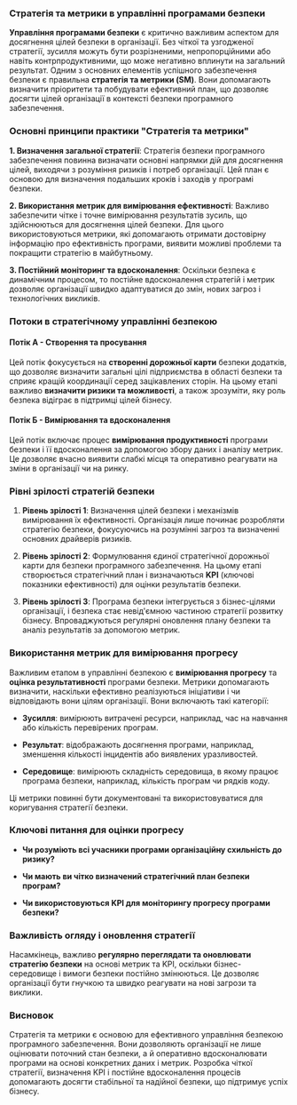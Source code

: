### Стратегія та метрики в управлінні програмами безпеки

**Управління програмами безпеки** є критично важливим аспектом для досягнення цілей безпеки в організації. Без чіткої та узгодженої стратегії, зусилля можуть бути розрізненими, непропорційними або навіть контрпродуктивними, що може негативно вплинути на загальний результат. Одним з основних елементів успішного забезпечення безпеки є правильна **стратегія та метрики (SM)**. Вони допомагають визначити пріоритети та побудувати ефективний план, що дозволяє досягти цілей організації в контексті безпеки програмного забезпечення.

### Основні принципи практики "Стратегія та метрики"

**1\. Визначення загальної стратегії**: Стратегія безпеки програмного забезпечення повинна визначати основні напрямки дій для досягнення цілей, виходячи з розуміння ризиків і потреб організації. Цей план є основою для визначення подальших кроків і заходів у програмі безпеки.

**2\. Використання метрик для вимірювання ефективності**: Важливо забезпечити чітке і точне вимірювання результатів зусиль, що здійснюються для досягнення цілей безпеки. Для цього використовуються метрики, які допомагають отримати достовірну інформацію про ефективність програми, виявити можливі проблеми та покращити стратегію в майбутньому.

**3\. Постійний моніторинг та вдосконалення**: Оскільки безпека є динамічним процесом, то постійне вдосконалення стратегій і метрик дозволяє організації швидко адаптуватися до змін, нових загроз і технологічних викликів.

### Потоки в стратегічному управлінні безпекою

#### **Потік А - Створення та просування**

Цей потік фокусується на **створенні дорожньої карти** безпеки додатків, що дозволяє визначити загальні цілі підприємства в області безпеки та сприяє кращій координації серед зацікавлених сторін. На цьому етапі важливо **визначити ризики та можливості**, а також зрозуміти, яку роль безпека відіграє в підтримці цілей бізнесу.

#### **Потік Б - Вимірювання та вдосконалення**

Цей потік включає процес **вимірювання продуктивності** програми безпеки і її вдосконалення за допомогою збору даних і аналізу метрик. Це дозволяє вчасно виявити слабкі місця та оперативно реагувати на зміни в організації чи на ринку.

### Рівні зрілості стратегій безпеки

1. **Рівень зрілості 1**: Визначення цілей безпеки і механізмів вимірювання їх ефективності. Організація лише починає розробляти стратегію безпеки, фокусуючись на розумінні загроз та визначенні основних драйверів ризиків.

2. **Рівень зрілості 2**: Формулювання єдиної стратегічної дорожньої карти для безпеки програмного забезпечення. На цьому етапі створюється стратегічний план і визначаються **KPI** (ключові показники ефективності) для оцінки результатів безпеки.

3. **Рівень зрілості 3**: Програма безпеки інтегрується з бізнес-цілями організації, і безпека стає невід'ємною частиною стратегії розвитку бізнесу. Впроваджуються регулярні оновлення плану безпеки та аналіз результатів за допомогою метрик.

### Використання метрик для вимірювання прогресу

Важливим етапом в управлінні безпекою є **вимірювання прогресу** та **оцінка результативності** програми безпеки. Метрики допомагають визначити, наскільки ефективно реалізуються ініціативи і чи відповідають вони цілям організації. Вони включають такі категорії:

* **Зусилля**: вимірюють витрачені ресурси, наприклад, час на навчання або кількість перевірених програм.

* **Результат**: відображають досягнення програми, наприклад, зменшення кількості інцидентів або виявлених уразливостей.

* **Середовище**: вимірюють складність середовища, в якому працює програма безпеки, наприклад, кількість програм чи рядків коду.

Ці метрики повинні бути документовані та використовуватися для коригування стратегії безпеки.

### Ключові питання для оцінки прогресу

* **Чи розуміють всі учасники програми організаційну схильність до ризику?**

* **Чи мають ви чітко визначений стратегічний план безпеки програм?**

* **Чи використовуються KPI для моніторингу прогресу програми безпеки?**

### Важливість огляду і оновлення стратегії

Насамкінець, важливо **регулярно переглядати та оновлювати стратегію безпеки** на основі метрик та KPI, оскільки бізнес-середовище і вимоги безпеки постійно змінюються. Це дозволяє організації бути гнучкою та швидко реагувати на нові загрози та виклики.

### Висновок

Стратегія та метрики є основою для ефективного управління безпекою програмного забезпечення. Вони дозволяють організації не лише оцінювати поточний стан безпеки, а й оперативно вдосконалювати програми на основі конкретних даних і метрик. Розробка чіткої стратегії, визначення KPI і постійне вдосконалення процесів допомагають досягти стабільної та надійної безпеки, що підтримує успіх бізнесу.
